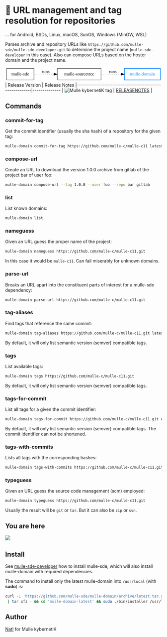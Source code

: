 # 🏰 URL management and tag resolution for repositories

... for Android, BSDs, Linux, macOS, SunOS, Windows (MinGW, WSL)

Parses archive and repository URLs like
`https://github.com/mulle-sde/mulle-sde-developer.git` to determine the project
name (`mulle-sde-developer` in this case). Also can compose URLs based on the
hoster domain and the project name.

![Overview](dox/mulle-domain-overview.svg)
| Release Version                                       | Release Notes
|-------------------------------------------------------|--------------
| ![Mulle kybernetiK tag](https://img.shields.io/github/tag/mulle-sde/mulle-domain.svg?branch=release)  | [RELEASENOTES](RELEASENOTES.md) |





## Commands

### commit-for-tag

Get the commit identifier (usually the sha hash) of a repository for the
given tag:

``` sh
mulle-domain commit-for-tag https://github.com/mulle-c/mulle-c11 latest
```


### compose-url

Create an URL to download the version 1.0.0 archive from gitlab of the
project bar of user foo:

``` sh
mulle-domain compose-url --tag 1.0.0 --user foo --repo bar gitlab
```


### list

List known domains:

``` sh
mulle-domain list
```


### nameguess

Given an URL guess the proper name of the project:


``` sh
mulle-domain nameguess https://github.com/mulle-c/mulle-c11.git
```

In this case it would be `mulle-c11`. Can fail miserably for unknown domains.

### parse-url

Breaks an URL apart into the constituent parts of interest for a mulle-sde
dependency:

``` sh
mulle-domain parse-url https://github.com/mulle-c/mulle-c11.git
```

### tag-aliases

Find tags that reference the same commit:


``` sh
mulle-domain tag-aliases https://github.com/mulle-c/mulle-c11.git latest
```

By default, it will only list semantic version (semver) compatible tags.

### tags

List available tags:

``` sh
mulle-domain tags https://github.com/mulle-c/mulle-c11.git
```

By default, it will only list semantic version (semver) compatible tags.


### tags-for-commit

List all tags for a given the commit identifier:

``` sh
mulle-domain tags-for-commit https://github.com/mulle-c/mulle-c11.git e8dfhf
```
By default, it will only list semantic version (semver) compatible tags. The
commit identifier can not be shortened.


### tags-with-commits

Lists all tags with the corresponding hashes:

``` sh
mulle-domain tags-with-commits https://github.com/mulle-c/mulle-c11.git e8dfhf
```



### typeguess


Given an URL guess the source code management (scm) employed:

``` sh
mulle-domain typeguess https://github.com/mulle-c/mulle-c11.git
```
Usually the result will be `git` or `tar`. But it can also be `zip` or `svn`.






## You are here

![](dox/mulle-monitor-overview.svg)




## Install

See [mulle-sde-developer](//github.com/mulle-sde/mulle-sde-developer) how to
install mulle-sde, which will also install mulle-domain with required
dependencies.

The command to install only the latest mulle-domain into
`/usr/local` (with **sudo**) is:

``` bash
curl -L 'https://github.com/mulle-sde/mulle-domain/archive/latest.tar.gz' \
 | tar xfz - && cd 'mulle-domain-latest' && sudo ./bin/installer /usr/local
```



## Author

[Nat!](https://mulle-kybernetik.com/weblog) for Mulle kybernetiK


